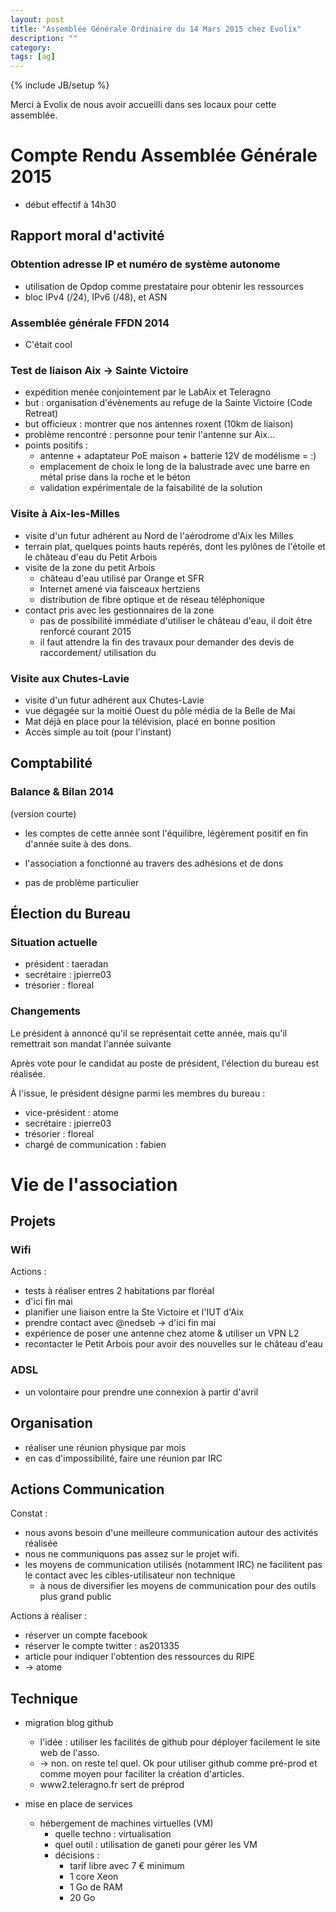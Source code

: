 ```yaml
---
layout: post
title: "Assemblée Générale Ordinaire du 14 Mars 2015 chez Evolix"
description: ""
category: 
tags: [ag]
---
```


{% include JB/setup %}

Merci à Evolix de nous avoir accueilli dans ses locaux pour cette assemblée.

# Compte Rendu Assemblée Générale 2015

* début effectif à 14h30

## Rapport moral d'activité

### Obtention adresse IP et numéro de système autonome

* utilisation de Opdop comme prestataire pour obtenir les ressources
* bloc IPv4 (/24), IPv6 (/48), et ASN

### Assemblée générale FFDN 2014

* C'était cool

### Test de liaison Aix -> Sainte Victoire

* expédition menée conjointement par le LabAix et Teleragno
* but : organisation d'évènements au refuge de la Sainte Victoire (Code Retreat)
* but officieux : montrer que nos antennes roxent (10km de liaison)
* problème rencontré : personne pour tenir l'antenne sur Aix...
* points positifs :
    * antenne + adaptateur PoE maison + batterie 12V de modélisme = :)
    * emplacement de choix le long de la balustrade avec une barre en métal prise dans la roche et le béton
    * validation expérimentale de la faisabilité de la solution

### Visite à Aix-les-Milles

* visite d'un futur adhérent au Nord de l'aérodrome d'Aix les Milles
* terrain plat, quelques points hauts repérés, dont les pylônes de l'étoile et le château d'eau du Petit Arbois
* visite de la zone du petit Arbois
    * château d'eau utilisé par Orange et SFR
    * Internet amené via faisceaux hertziens
    * distribution de fibre optique et de réseau téléphonique
* contact pris avec les gestionnaires de la zone
	* pas de possibilité immédiate d'utiliser le château d'eau, il doit être renforcé courant 2015
	* il faut attendre la fin des travaux pour demander des devis de raccordement/ utilisation du

### Visite aux Chutes-Lavie

* visite d'un futur adhérent aux Chutes-Lavie
* vue dégagée sur la moitié Ouest du pôle média de la Belle de Mai
* Mat déjà en place pour la télévision, placé en bonne position
* Accès simple au toit (pour l'instant)

## Comptabilité

### Balance & Bilan 2014

(version courte)

* les comptes de cette année sont l'équilibre, légèrement positif en fin d'année suite à des dons.
* l'association a fonctionné au travers des adhésions et de dons

* pas de problème particulier

## Élection du Bureau

### Situation actuelle

* président : taeradan
* secrétaire : jpierre03
* trésorier : floreal

### Changements

Le président à annoncé qu'il se représentait cette année, mais qu'il remettrait son mandat l'année suivante

Après vote pour le candidat au poste de président, l'élection du bureau est réalisée.

À l'issue, le président désigne parmi les membres du bureau :

* vice-président			: atome
* secrétaire				: jpierre03
* trésorier					: floreal
* chargé de communication	: fabien

# Vie de l'association
## Projets
### Wifi

Actions :

* tests à réaliser entres 2 habitations par floréal
 * d'ici fin mai
* planifier une liaison entre la Ste Victoire et l'IUT d'Aix
 * prendre contact avec @nedseb -> d'ici fin mai
* expérience de poser une antenne chez atome & utiliser un VPN L2
* recontacter le Petit Arbois pour avoir des nouvelles sur le château d'eau

### ADSL

* un volontaire pour prendre une connexion à partir d'avril

## Organisation

* réaliser une réunion physique par mois
* en cas d'impossibilité, faire une réunion par IRC

## Actions Communication

Constat :

* nous avons besoin d'une meilleure communication autour des activités réalisée 
* nous ne communiquons pas assez sur le projet wifi.
* les moyens de communication utilisés (notamment IRC) ne facilitent pas le contact avec les cibles-utilisateur non technique
	* à nous de diversifier les moyens de communication pour des outils plus grand public

Actions à réaliser :

* réserver un compte facebook
* réserver le compte twitter : as201335
* article pour indiquer l'obtention des ressources du RIPE
 * -> atome

## Technique

* migration blog github
	* l'idée : utiliser les facilités de github pour déployer facilement le site web de l'asso.
 	* -> non. on reste tel quel. Ok pour utiliser github comme pré-prod et comme moyen pour faciliter la création d'articles.
	* www2.teleragno.fr sert de préprod
* mise en place de services

	* hébergement de machines virtuelles (VM)
		* quelle techno : virtualisation
		* quel outil : utilisation de ganeti pour gérer les VM
		* décisions :
			* tarif libre avec 7 € minimum
			* 1 core Xeon
			* 1 Go de RAM
			* 20 Go

